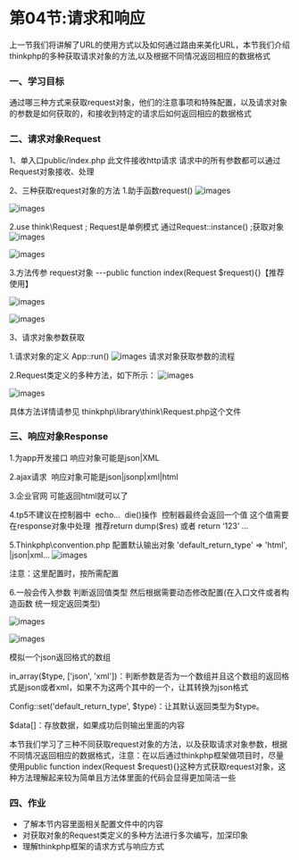 # 第04节:请求和响应
上一节我们将讲解了URL的使用方式以及如何通过路由来美化URL，本节我们介绍thinkphp的多种获取请求对象的方法,以及根据不同情况返回相应的数据格式

### 一、学习目标
通过哪三种方式来获取request对象，他们的注意事项和特殊配置，以及请求对象的参数是如何获取的，和接收到特定的请求后如何返回相应的数据格式

### 二、请求对象Request
1、单入口public/index.php  此文件接收http请求 请求中的所有参数都可以通过Request对象接收、处理

2、三种获取request对象的方法
1.助手函数request()
![images](./../images/0503_request.png)

![images](./../images/0503_requests.png)

2.use think\Request ; Request是单例模式 通过Request::instance() ;获取对象
![images](./../images/0503_think.png)

![images](./../images/0504_img.png)

3.方法传参 request对象 ---public function index(Request $request){}【推荐使用】

![images](./../images/0504_imgs.png)

![images](./../images/0504_image.png)

3、请求对象参数获取

1.请求对象的定义 App::run()
![images](./../images/0504_images.png)
请求对象获取参数的流程

2.Request类定义的多种方法，如下所示：
![images](./../images/0504_png.png)

![images](./../images/0504_pngs.png)

具体方法详情请参见 thinkphp\library\think\Request.php这个文件

### 三、响应对象Response
1.为app开发接口 响应对象可能是json|XML

2.ajax请求  响应对象可能是json|jsonp|xml|html

3.企业官网 可能返回html就可以了

4.tp5不建议在控制器中  echo...  die()操作  控制器最终会返回一个值 这个值需要在response对象中处理  推荐return dump($res) 或者 return ‘123’ ...

5.Thinkphp\convention.php 配置默认输出对象
'default_return_type'    => 'html', |json|xml...
![images](./../images/0504_jpeg.png)

注意：这里配置时，按所需配置

6.一般会传入参数 判断返回值类型 然后根据需要动态修改配置(在入口文件或者构造函数 统一规定返回类型)

![images](./../images/0504_jpegs.png)

![images](./../images/0504_response.png
)

模拟一个json返回格式的数组

in_array($type, ['json', 'xml'])：判断参数是否为一个数组并且这个数组的返回格式是json或者xml，如果不为这两个其中的一个，让其转换为json格式

Config::set('default_return_type', \$type)：让其默认返回类型为$type。

$data[]：存放数据，如果成功后则输出里面的内容

本节我们学习了三种不同获取request对象的方法，以及获取请求对象参数，根据不同情况返回相应的数据格式，注意：在以后通过thinkphp框架做项目时，尽量使用public function index(Request $request){}这种方式获取request对象，这种方法理解起来较为简单且方法体里面的代码会显得更加简洁一些

### 四、作业
* 了解本节内容里面相关配置文件中的内容
* 对获取对象的Request类定义的多种方法进行多次编写，加深印象
* 理解thinkphp框架的请求方式与响应方式